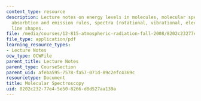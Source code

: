 ```yaml
---
content_type: resource
description: Lecture notes on energy levels in molecules, molecular spectroscopy,
  absorbtion and emission rules, spectra (rotational, vibrational, electronic), and
  line shapes.
file: /media/courses/12-815-atmospheric-radiation-fall-2008/8202c23277e45e508266d8d527aa139a_absorption.pdf
file_type: application/pdf
learning_resource_types:
- Lecture Notes
ocw_type: OCWFile
parent_title: Lecture Notes
parent_type: CourseSection
parent_uid: afeba595-7578-fa57-071d-89c2efc4369c
resourcetype: Document
title: Molecular Spectroscopy
uid: 8202c232-77e4-5e50-8266-d8d527aa139a
---
```

